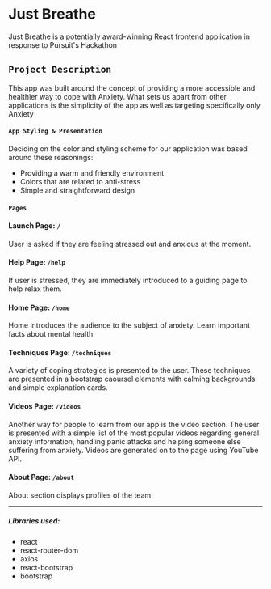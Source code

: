 # Just Breathe

Just Breathe is a potentially award-winning React frontend application in response to Pursuit's Hackathon


## `Project Description`

This app was built around the concept of providing a more accessible and healthier way to cope with Anxiety. What sets us apart from other applications is the simplicity of the app as well as targeting specifically only Anxiety

#### `App Styling & Presentation`

Deciding on the color and styling scheme for our application was based around these reasonings:
- Providing a warm and friendly environment
- Colors that are related to anti-stress
- Simple and straightforward design 

#### `Pages`

#### Launch Page: ```/```

User is asked if they are feeling stressed out and anxious at the moment.

#### Help Page: ```/help```

If user is stressed, they are immediately introduced to a guiding page to help relax them.

#### Home Page: ```/home```

Home introduces the audience to the subject of anxiety. Learn important facts about mental health

#### Techniques Page: ```/techniques```

A variety of coping strategies is presented to the user. These techniques are presented in a bootstrap caoursel elements with calming backgrounds and simple explanation cards.

#### Videos Page: ```/videos```

Another way for people to learn from our app is the video section. The user is presented with a simple list 
of the most popular videos regarding general anxiety information, handling panic attacks and helping someone else suffering from anxiety. Videos are generated on to the page using YouTube API.

#### About Page: ```/about```

About section displays profiles of the team

-----
##### Libraries used:

- react
- react-router-dom
- axios
- react-bootstrap
- bootstrap
